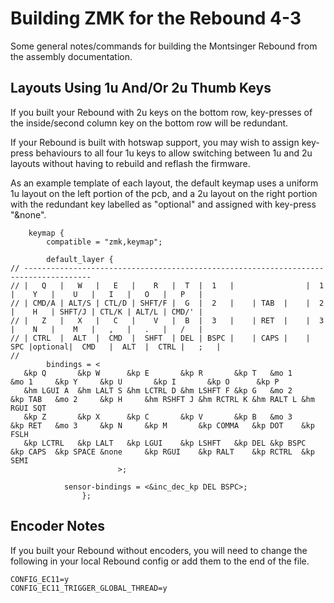 # Building ZMK for the Rebound 4-3

Some general notes/commands for building the Montsinger Rebound from the assembly documentation.

## Layouts Using 1u And/Or 2u Thumb Keys

If you built your Rebound with 2u keys on the bottom row, key-presses of the inside/second column key on the bottom row will be redundant.

If your Rebound is built with hotswap support, you may wish to assign key-press behaviours to all four 1u keys to allow switching between 1u and 2u layouts without having to rebuild and reflash the firmware.

As an example template of each layout, the default keymap uses a uniform 1u layout on the left portion of the pcb, and a 2u layout on the right portion with the redundant key labelled as "optional" and assigned with key-press "&none".

```
    keymap {
        compatible = "zmk,keymap";

        default_layer {
// -------------------------------------------------------------------------------------
// |   Q   |   W   |   E   |    R   |  T  |  1   |                |  1  |    Y   |    U   |   I   |   O   |   P   |
// | CMD/A | ALT/S | CTL/D | SHFT/F |  G  |  2   |    | TAB  |    |  2  |    H   | SHFT/J | CTL/K | ALT/L | CMD/' |
// |   Z   |   X   |   C   |    V   |  B  |  3   |    | RET  |    |  3  |    N   |    M   |   ,   |   .   |   /   |
// | CTRL  |  ALT  |  CMD  |  SHFT  | DEL | BSPC |    | CAPS |    | SPC |optional|  CMD   |  ALT  |  CTRL |   ;   |
//                         					  
		bindings = <
   &kp Q       &kp W      &kp E       &kp R       &kp T   &mo 1               &mo 1     &kp Y     &kp U       &kp I       &kp O      &kp P
   &hm LGUI A  &hm LALT S &hm LCTRL D &hm LSHFT F &kp G   &mo 2     &kp TAB   &mo 2     &kp H     &hm RSHFT J &hm RCTRL K &hm RALT L &hm RGUI SQT
   &kp Z       &kp X      &kp C       &kp V       &kp B   &mo 3     &kp RET   &mo 3     &kp N     &kp M       &kp COMMA   &kp DOT    &kp FSLH  
   &kp LCTRL   &kp LALT   &kp LGUI    &kp LSHFT   &kp DEL &kp BSPC  &kp CAPS  &kp SPACE &none     &kp RGUI    &kp RALT    &kp RCTRL  &kp SEMI                   
                        >;

			sensor-bindings = <&inc_dec_kp DEL BSPC>;
                };
```

## Encoder Notes

If you built your Rebound without encoders, you will need to change the following in your local Rebound config or add them to the end of the file.

```
CONFIG_EC11=y
CONFIG_EC11_TRIGGER_GLOBAL_THREAD=y
```

